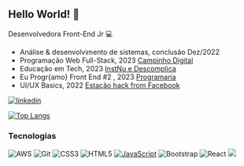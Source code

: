 ## Hello World!  :wave:	

 Desenvolvedora Front-End  Jr :computer:	
- Análise  & desenvolvimento de sistemas, conclusão Dez/2022
-  Programação Web Full-Stack, 2023 [Campinho Digital](https://www.campinhodigital.org/programa%C3%A7ao-web-full-stack)
- Educação em Tech, 2023 [InstNu e Descomplica](https://institutonu.com.br/educacao/)
- Eu Progr{amo} Front End #2 , 2023 [Programaria](https://www.programaria.org/curso-online-euprogramo-fe2)
- UI/UX Basics, 2022 [Estação hack from Facebook](https://estacaohack.fb.com/cursos/)
 
[![linkedin](https://img.shields.io/badge/LinkedIn-0077B5?style=for-the-badge&logo=linkedin&logoColor=white)](https://www.linkedin.com/in/dayana-do-valle/)

[![Top Langs](https://github-readme-stats.vercel.app/api/top-langs/?username=DayanadoValle&layout=compact)](https://github.com/DayanadoVallegithub-readme-stats)


 

### Tecnologias 

![AWS](https://img.shields.io/badge/AWS-%23FF9900.svg?style=for-the-badge&logo=amazon-aws&logoColor=white)
![Git](https://img.shields.io/badge/GIT-E44C30?style=for-the-badge&logo=git&logoColor=white)
![CSS3](https://img.shields.io/badge/css3-%231572B6.svg?style=for-the-badge&logo=css3&logoColor=white)
![HTML5](https://img.shields.io/badge/html5-%23E34F26.svg?style=for-the-badge&logo=html5&logoColor=white)
[![JavaScript](https://img.shields.io/badge/JavaScript-323330?style=for-the-badge&logo=javascript&logoColor=F7DF1E)](https://www.javascript.com/)
![Bootstrap](https://img.shields.io/badge/bootstrap-%23563D7C.svg?style=for-the-badge&logo=bootstrap&logoColor=white)
![React](https://img.shields.io/badge/React-20232A?style=for-the-badge&logo=react&logoColor=61DAFB)
<img src="https://img.shields.io/static/v1?label=Node.js&message=Back-End&logoColor=brightgreen&color=brightgreen&logo=node.js&style=flat-square"></img>



